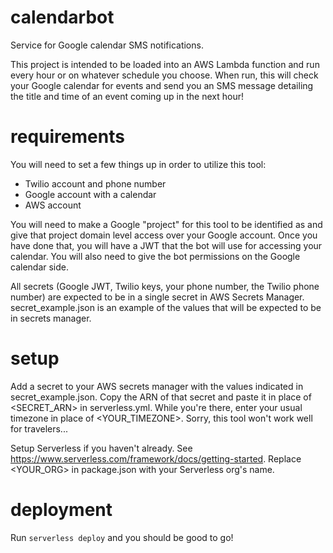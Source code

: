 # calendarbot

Service for Google calendar SMS notifications.

This project is intended to be loaded into an AWS Lambda function and run every hour or on whatever schedule you choose. When run, this will check your Google calendar for events and send you an SMS message detailing the title and time of an event coming up in the next hour!

# requirements

You will need to set a few things up in order to utilize this tool:

- Twilio account and phone number
- Google account with a calendar
- AWS account

You will need to make a Google "project" for this tool to be identified as and give that project domain level access over your Google account. Once you have done that, you will have a JWT that the bot will use for accessing your calendar. You will also need to give the bot permissions on the Google calendar side.

All secrets (Google JWT, Twilio keys, your phone number, the Twilio phone number) are expected to be in a single secret in AWS Secrets Manager. secret_example.json is an example of the values that will be expected to be in secrets manager.

# setup

Add a secret to your AWS secrets manager with the values indicated in secret_example.json. Copy the ARN of that secret and paste it in place of <SECRET_ARN> in serverless.yml. While you're there, enter your usual timezone in place of <YOUR_TIMEZONE>. Sorry, this tool won't work well for travelers...

Setup Serverless if you haven't already. See https://www.serverless.com/framework/docs/getting-started. Replace <YOUR_ORG> in package.json with your Serverless org's name.

# deployment

Run `serverless deploy` and you should be good to go!
